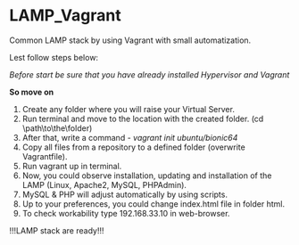 # LAMP_Vagrant

Common LAMP stack by using Vagrant with small automatization.

Lest follow steps below:

_Before start be sure that you have already installed Hypervisor and Vagrant_

**So move on**

1. Create any folder where you will raise your Virtual Server.
2. Run terminal and move to the location with the created folder. (cd \path\to\the\folder)
3. After that,  write a command - _vagrant init ubuntu/bionic64_
4. Copy all files from a repository to a defined folder (overwrite Vagrantfile).
5. Run vagrant up in terminal.
6. Now, you could observe installation, updating and installation of the LAMP (Linux, Apache2, MySQL, PHPAdmin).
7. MySQL & PHP will adjust automatically by using scripts.
8. Up to your preferences, you could change index.html file in folder html.
9. To check workability type 192.168.33.10 in web-browser.

!!!LAMP stack are ready!!!
